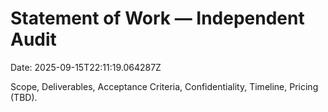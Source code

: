 # Statement of Work — Independent Audit

Date: 2025-09-15T22:11:19.064287Z

Scope, Deliverables, Acceptance Criteria, Confidentiality, Timeline, Pricing (TBD).
